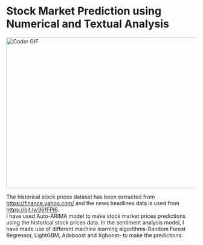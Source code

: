 # Stock Market Prediction using Numerical and Textual Analysis
<img align="center" src="https://www.teahub.io/photos/full/298-2987595_stock-market.png" alt="Coder GIF" width="700" height="400">

The historical stock prices dataset has been extracted from https://finance.yahoo.com/ and the news headlines data is used from https://bit.ly/36fFPI6. \
I have used Auto-ARIMA model to make stock market prices predictions using the historical stock prices data. In the sentiment analysis model, I have made use of different machine learning algorithms-Random Forest Regressor, LightGBM, Adaboost and Xgboost- to make the predictions.
